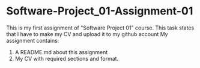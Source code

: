 # Software-Project_01-Assignment-01

This is my first assignment of "Software Project 01" course.
This task states that I have to make my CV and upload it to my github account
My assignment contains:
1. A README.md about this assignment
2. My CV with required sections and format. 
 
